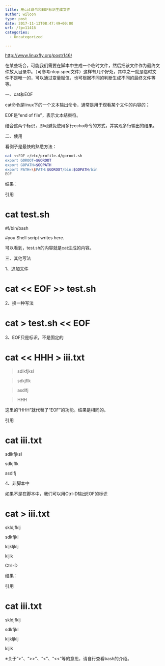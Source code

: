 ```yaml
---
title: 用cat命令和EOF标识生成文件
author: wiloon
type: post
date: 2017-11-13T08:47:49+00:00
url: /?p=11416
categories:
  - Uncategorized

---
```

http://www.linuxfly.org/post/146/
     
在某些场合，可能我们需要在脚本中生成一个临时文件，然后把该文件作为最终文件放入目录中。（可参考ntop.spec文件）这样有几个好处，其中之一就是临时文件不是唯一的，可以通过变量赋值，也可根据不同的判断生成不同的最终文件等等。
  
一、cat和EOF
  
cat命令是linux下的一个文本输出命令，通常是用于观看某个文件的内容的；
  
EOF是“end of file”，表示文本结束符。
  
结合这两个标识，即可避免使用多行echo命令的方式，并实现多行输出的结果。
  
二、使用
  
看例子是最快的熟悉方法：

```bash
cat <<EOF >/etc/profile.d/goroot.sh
export GOROOT=$GOROOT
export GOPATH=$GOPATH
export PATH=\$PATH:$GOROOT/bin:$GOPATH/bin
EOF
```

结果：
  
引用

# cat test.sh

#!/bin/bash
  
#you Shell script writes here.

可以看到，test.sh的内容就是cat生成的内容。
  
三、其他写法
  
1、追加文件

# cat << EOF >> test.sh

2、换一种写法

# cat > test.sh << EOF

3、EOF只是标识，不是固定的

# cat << HHH > iii.txt

> sdlkfjksl
    
> sdkjflk
    
> asdlfj
    
> HHH 

这里的“HHH”就代替了“EOF”的功能。结果是相同的。
  
引用

# cat iii.txt

sdlkfjksl
  
sdkjflk
  
asdlfj

4、非脚本中
  
如果不是在脚本中，我们可以用Ctrl-D输出EOF的标识

# cat > iii.txt

skldjfklj
  
sdkfjkl
  
kljkljklj
  
kljlk
  
Ctrl-D

结果：
  
引用

# cat iii.txt

skldjfklj
  
sdkfjkl
  
kljkljklj
  
kljlk

※关于“>”、“>>”、“<”、“<<”等的意思，请自行查看bash的介绍。